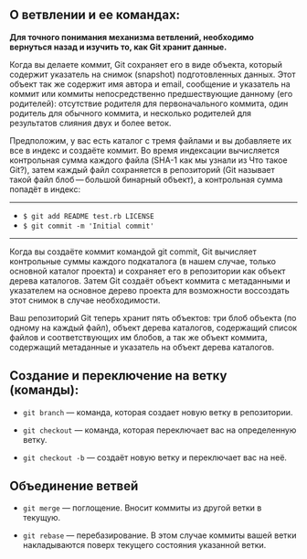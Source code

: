 О ветвлении и ее командах:
---
**Для точного понимания механизма ветвлений, необходимо вернуться назад и изучить то, как Git хранит данные.**

Когда вы делаете коммит, Git сохраняет его в виде объекта, который содержит указатель на снимок (snapshot) подготовленных данных. Этот объект так же содержит имя автора и email, сообщение и указатель на коммит или коммиты непосредственно предшествующие данному (его родителей): отсутствие родителя для первоначального коммита, один родитель для обычного коммита, и несколько родителей для результатов слияния двух и более веток.

Предположим, у вас есть каталог с тремя файлами и вы добавляете их все в индекс и создаёте коммит. Во время индексации вычисляется контрольная сумма каждого файла (SHA-1 как мы узнали из Что такое Git?), затем каждый файл сохраняется в репозиторий (Git называет такой файл блоб — большой бинарный объект), а контрольная сумма попадёт в индекс:

---
- ``$ git add README test.rb LICENSE``
- ``$ git commit -m 'Initial commit'``
___


Когда вы создаёте коммит командой git commit, Git вычисляет контрольные суммы каждого подкаталога (в нашем случае, только основной каталог проекта) и сохраняет его в репозитории как объект дерева каталогов. Затем Git создаёт объект коммита с метаданными и указателем на основное дерево проекта для возможности воссоздать этот снимок в случае необходимости.

Ваш репозиторий Git теперь хранит пять объектов: три блоб объекта (по одному на каждый файл), объект дерева каталогов, содержащий список файлов и соответствующих им блобов, а так же объект коммита, содержащий метаданные и указатель на объект дерева каталогов.

Создание и переключение на ветку (команды):
---
- `git branch` — команда, которая создает новую ветку в репозитории.

- `git checkout` — команда, которая переключает вас на определенную ветку.

- `git checkout -b` — создаёт новую ветку и переключает вас на неё.

Объединение ветвей
---
* `git merge` — поглощение. Вносит коммиты из другой ветки в текущую.

* `git rebase` — перебазирование. В этом случае коммиты вашей ветки накладываются поверх текущего состояния указанной ветки.